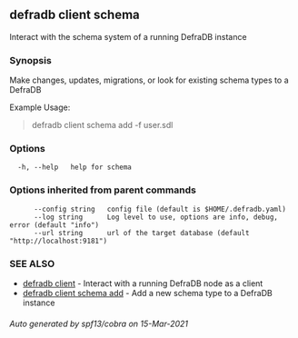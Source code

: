 ## defradb client schema

Interact with the schema system of a running DefraDB instance

### Synopsis

Make changes, updates, migrations, or look for existing schema types
to a DefraDB 

Example Usage:
> defradb client schema add -f user.sdl

### Options

```
  -h, --help   help for schema
```

### Options inherited from parent commands

```
      --config string   config file (default is $HOME/.defradb.yaml)
      --log string      Log level to use, options are info, debug, error (default "info")
      --url string      url of the target database (default "http://localhost:9181")
```

### SEE ALSO

* [defradb client](defradb_client.md)	 - Interact with a running DefraDB node as a client
* [defradb client schema add](defradb_client_schema_add.md)	 - Add a new schema type to a DefraDB instance

###### Auto generated by spf13/cobra on 15-Mar-2021
